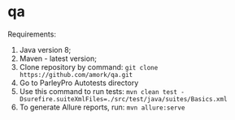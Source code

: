 # qa

Requirements:
1. Java version 8;
2. Maven - latest version;
3. Clone repository by command: ```git clone https://github.com/amork/qa.git```
4. Go to ParleyPro Autotests directory
5. Use this command to run tests: ```mvn clean test -Dsurefire.suiteXmlFiles=./src/test/java/suites/Basics.xml```
6. To generate Allure reports, run: ```mvn allure:serve```
